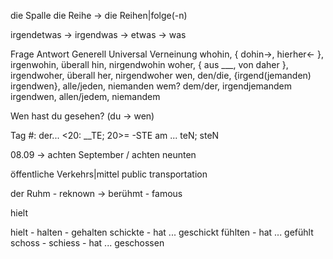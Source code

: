 die Spalle
die Reihe
 -> die Reihen|folge(-n)

irgendetwas -> irgendwas -> etwas -> was

Frage   Antwort     Generell    Universal       Verneinung
whohin, { dohin->, hierher<- }, irgenwohin, überall hin, nirgendwohin
woher, { aus ___, von daher }, irgendwoher, überall her, nirgendwoher
wen, den/die, {irgend(jemanden) irgendwen}, alle/jeden, niemanden
wem? dem/der, irgendjemandem irgendwen, allen/jedem, niemandem


Wen hast du gesehen? (du -> wen)

Tag #:
  der... <20: __TE; 20>= -STE
  am ... teN; steN

08.09 -> achten September / achten neunten

öffentliche Verkehrs|mittel public transportation

der Ruhm - reknown
-> berühmt - famous

hielt

hielt - halten - gehalten
schickte - hat ... geschickt
fühlten - hat ... gefühlt
schoss - schiess - hat ... geschossen

